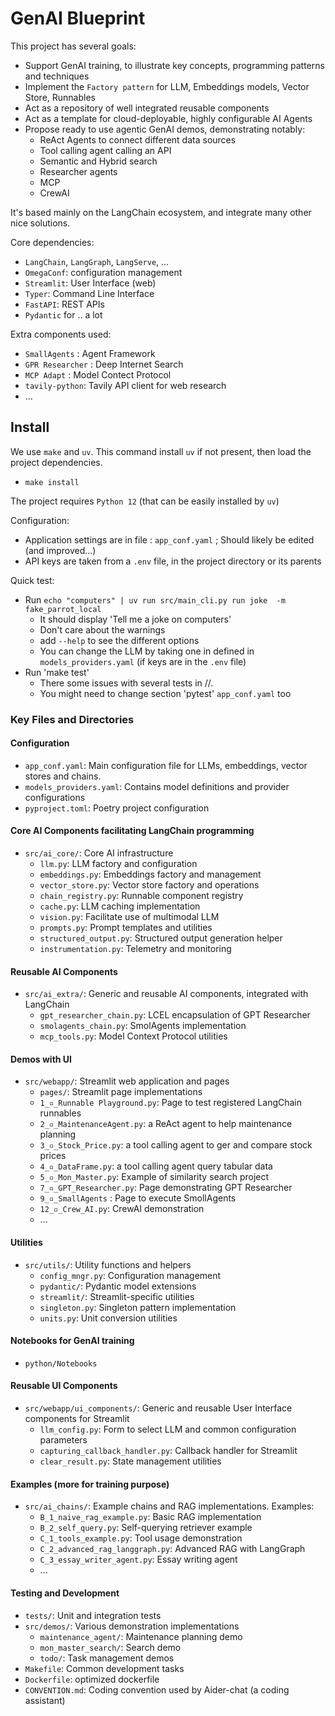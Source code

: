 # GenAI Blueprint

This project has several goals:
- Support GenAI training, to illustrate key concepts, programming patterns and techniques
- Implement the `Factory pattern` for LLM, Embeddings models, Vector Store, Runnables
- Act as a repository of well integrated reusable components 
- Act as a template for cloud-deployable, highly configurable AI Agents 
- Propose ready to use agentic GenAI demos, demonstrating notably:
  - ReAct Agents to connect different data sources
  - Tool calling agent calling an API
  - Semantic and Hybrid search
  - Researcher agents
  - MCP
  - CrewAI

It's based mainly on the LangChain ecosystem, and integrate many other nice solutions.

Core dependencies:
  - `LangChain`, `LangGraph`, `LangServe`, ...
  - `OmegaConf`: configuration management
  - `Streamlit`: User Interface (web)
  - `Typer`: Command Line Interface
  - `FastAPI`: REST APIs
  - `Pydantic` for ..  a lot

Extra components used:
  - `SmallAgents` : Agent Framework
  - `GPR Researcher` : Deep Internet Search
  - `MCP Adapt` : Model Contect Protocol 
  - `tavily-python`: Tavily API client for web research
  - ...

## Install
We use `make` and `uv`. This command install `uv` if not present, then load the project dependencies.
* `make install` 

The project requires `Python 12` (that can be easily installed by `uv`)

Configuration:
* Application settings are in file : `app_conf.yaml` ; Should likely be edited (and improved...)
* API keys are taken from  a `.env` file, in the project directory or its parents 

Quick test:
* Run `echo "computers" | uv run src/main_cli.py run joke  -m fake_parrot_local` 
  * It should display 'Tell me a joke on computers' 
  * Don't care about the warnings
  * add `--help` to see the different options
  * You can change the LLM by taking one in defined in `models_providers.yaml`  (if keys are in the `.env` file)
* Run 'make test' 
  - There some issues with several tests in //. 
  - You might need to change section 'pytest' `app_conf.yaml` too



### Key Files and Directories

#### Configuration
- `app_conf.yaml`: Main configuration file for LLMs, embeddings, vector stores and chains.  
- `models_providers.yaml`: Contains model definitions and provider configurations
- `pyproject.toml`: Poetry project configuration


#### Core AI Components facilitating LangChain programming
- `src/ai_core/`: Core AI infrastructure
  - `llm.py`: LLM factory and configuration
  - `embeddings.py`: Embeddings factory and management
  - `vector_store.py`: Vector store factory and operations
  - `chain_registry.py`: Runnable component registry
  - `cache.py`: LLM caching implementation
  - `vision.py`: Facilitate use of multimodal LLM
  - `prompts.py`: Prompt templates and utilities
  - `structured_output.py`: Structured output generation helper
  - `instrumentation.py`: Telemetry and monitoring

#### Reusable AI Components
- `src/ai_extra/`: Generic and reusable AI components, integrated with LangChain
  - `gpt_researcher_chain.py`: LCEL encapsulation of GPT Researcher
  - `smolagents_chain.py`: SmolAgents implementation
  - `mcp_tools.py`: Model Context Protocol utilities


#### Demos with UI
- `src/webapp/`: Streamlit web application and pages
  - `pages/`: Streamlit page implementations
  - `1_▫️_Runnable Playground.py`: Page to test registered LangChain runnables
  - `2_▫️_MaintenanceAgent.py`: a ReAct agent to help maintenance planning
  - `3_▫️_Stock_Price.py`: a tool calling agent to ger and compare stock prices
  - `4_▫️_DataFrame.py`: a tool calling agent query tabular data
  - `5_▫️_Mon_Master.py`: Example of similarity search project
  - `7_▫️_GPT_Researcher.py`: Page demonstrating GPT Researcher
  - `9_▫️_SmallAgents` : Page to execute SmollAgents
  - `12_▫️_Crew_AI.py`: CrewAI demonstration
  - ...

#### Utilities
- `src/utils/`: Utility functions and helpers
  - `config_mngr.py`: Configuration management
  - `pydantic/`: Pydantic model extensions
  - `streamlit/`: Streamlit-specific utilities
  - `singleton.py`: Singleton pattern implementation
  - `units.py`: Unit conversion utilities


#### Notebooks for GenAI training 
- `python/Notebooks`

#### Reusable UI Components
- `src/webapp/ui_components/`: Generic and reusable User Interface components for Streamlit
  - `llm_config.py`: Form to select LLM and common configuration parameters
  - `capturing_callback_handler.py`: Callback handler for Streamlit
  - `clear_result.py`: State management utilities

#### Examples (more for training purpose)
- `src/ai_chains/`: Example chains and RAG implementations. Examples:
  - `B_1_naive_rag_example.py`: Basic RAG implementation
  - `B_2_self_query.py`: Self-querying retriever example
  - `C_1_tools_example.py`: Tool usage demonstration
  - `C_2_advanced_rag_langgraph.py`: Advanced RAG with LangGraph
  - `C_3_essay_writer_agent.py`: Essay writing agent
  - ...


#### Testing and Development
- `tests/`: Unit and integration tests
- `src/demos/`: Various demonstration implementations
  - `maintenance_agent/`: Maintenance planning demo
  - `mon_master_search/`: Search demo
  - `todo/`: Task management demos
- `Makefile`: Common development tasks
- `Dockerfile`: optimized dockerfile 
- `CONVENTION.md`: Coding convention used by Aider-chat (a coding assistant)


